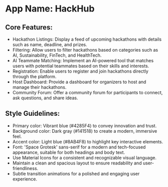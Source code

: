 # **App Name**: HackHub

## Core Features:

- Hackathon Listings: Display a feed of upcoming hackathons with details such as name, deadline, and prizes.
- Filtering: Allow users to filter hackathons based on categories such as AI, Sustainability, FinTech, and HealthTech.
- AI Teammate Matching: Implement an AI-powered tool that matches users with potential teammates based on their skills and interests.
- Registration: Enable users to register and join hackathons directly through the platform.
- Host Dashboard: Provide a dashboard for organizers to host and manage their hackathons.
- Community Forum: Offer a community forum for participants to connect, ask questions, and share ideas.

## Style Guidelines:

- Primary color: Vibrant blue (#4285F4) to convey innovation and trust.
- Background color: Dark gray (#141518) to create a modern, immersive feel.
- Accent color: Light blue (#8AB4F8) to highlight key interactive elements.
- Font: 'Space Grotesk' sans-serif for a modern and tech-focused appearance, suitable for both headings and body text.
- Use Material Icons for a consistent and recognizable visual language.
- Maintain a clean and spacious layout to ensure readability and user-friendliness.
- Subtle transition animations for a polished and engaging user experience.